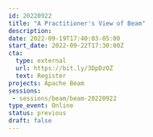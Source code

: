 ```yaml
---
id: 20220922
title: "A Practitioner's View of Beam"
description: 
date: 2022-09-19T17:40:03-05:00
start_date: 2022-09-22T17:30:00Z
cta: 
  type: external
  url: https://bit.ly/3DpDzOZ
  text: Register
projects: Apache Beam
sessions: 
 - sessions/beam/beam-20220922
type_event: Online
status: previous
draft: false
---
```




